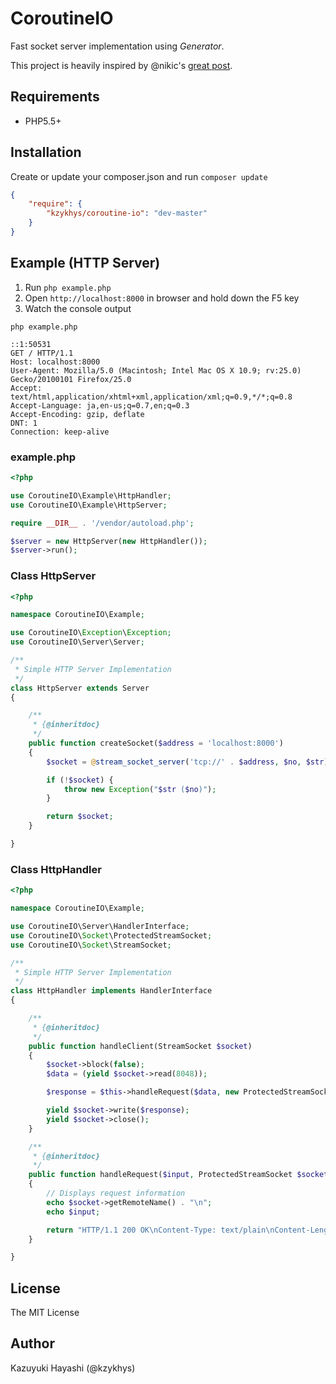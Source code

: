 CoroutineIO
===========

Fast socket server implementation using *Generator*.

This project is heavily inspired by @nikic's [great post][1].

Requirements
------------

* PHP5.5+

Installation
------------

Create or update your composer.json and run `composer update`

``` json
{
    "require": {
        "kzykhys/coroutine-io": "dev-master"
    }
}
```

Example (HTTP Server)
---------------------

1. Run `php example.php`
2. Open `http://localhost:8000` in browser and hold down the F5 key
3. Watch the console output

```
php example.php
```

```
::1:50531
GET / HTTP/1.1
Host: localhost:8000
User-Agent: Mozilla/5.0 (Macintosh; Intel Mac OS X 10.9; rv:25.0) Gecko/20100101 Firefox/25.0
Accept: text/html,application/xhtml+xml,application/xml;q=0.9,*/*;q=0.8
Accept-Language: ja,en-us;q=0.7,en;q=0.3
Accept-Encoding: gzip, deflate
DNT: 1
Connection: keep-alive
```

### example.php

``` php
<?php

use CoroutineIO\Example\HttpHandler;
use CoroutineIO\Example\HttpServer;

require __DIR__ . '/vendor/autoload.php';

$server = new HttpServer(new HttpHandler());
$server->run();
```

### Class HttpServer

``` php
<?php

namespace CoroutineIO\Example;

use CoroutineIO\Exception\Exception;
use CoroutineIO\Server\Server;

/**
 * Simple HTTP Server Implementation
 */
class HttpServer extends Server
{

    /**
     * {@inheritdoc}
     */
    public function createSocket($address = 'localhost:8000')
    {
        $socket = @stream_socket_server('tcp://' . $address, $no, $str);

        if (!$socket) {
            throw new Exception("$str ($no)");
        }

        return $socket;
    }

}
```

### Class HttpHandler

``` php
<?php

namespace CoroutineIO\Example;

use CoroutineIO\Server\HandlerInterface;
use CoroutineIO\Socket\ProtectedStreamSocket;
use CoroutineIO\Socket\StreamSocket;

/**
 * Simple HTTP Server Implementation
 */
class HttpHandler implements HandlerInterface
{

    /**
     * {@inheritdoc}
     */
    public function handleClient(StreamSocket $socket)
    {
        $socket->block(false);
        $data = (yield $socket->read(8048));

        $response = $this->handleRequest($data, new ProtectedStreamSocket($socket));

        yield $socket->write($response);
        yield $socket->close();
    }

    /**
     * {@inheritdoc}
     */
    public function handleRequest($input, ProtectedStreamSocket $socket)
    {
        // Displays request information
        echo $socket->getRemoteName() . "\n";
        echo $input;

        return "HTTP/1.1 200 OK\nContent-Type: text/plain\nContent-Length: 5\n\nHello";
    }

}
```

License
-------

The MIT License

Author
------

Kazuyuki Hayashi (@kzykhys)


[1]: http://nikic.github.io/2012/12/22/Cooperative-multitasking-using-coroutines-in-PHP.html "Cooperative multitasking using coroutines (in PHP!)"